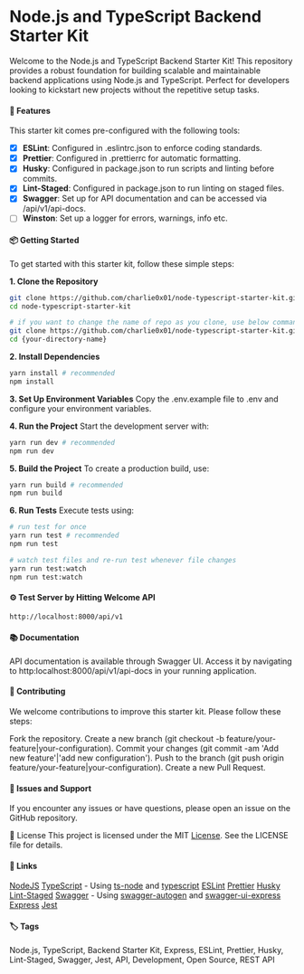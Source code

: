 # Node.js and TypeScript Backend Starter Kit

Welcome to the Node.js and TypeScript Backend Starter Kit! This repository provides a robust foundation for building scalable and maintainable backend applications using Node.js and TypeScript. Perfect for developers looking to kickstart new projects without the repetitive setup tasks.

#### 🚀 Features

This starter kit comes pre-configured with the following tools:

- [x] **ESLint**: Configured in .eslintrc.json to enforce coding standards.
- [x] **Prettier**: Configured in .prettierrc for automatic formatting.
- [x] **Husky**: Configured in package.json to run scripts and linting before commits.
- [x] **Lint-Staged**: Configured in package.json to run linting on staged files.
- [x] **Swagger**: Set up for API documentation and can be accessed via /api/v1/api-docs.
- [ ] **Winston**: Set up a logger for errors, warnings, info etc.

#### 📦 Getting Started

To get started with this starter kit, follow these simple steps:

**1. Clone the Repository**

```bash
git clone https://github.com/charlie0x01/node-typescript-starter-kit.git
cd node-typescript-starter-kit

# if you want to change the name of repo as you clone, use below command
git clone https://github.com/charlie0x01/node-typescript-starter-kit.git {your-directory-name-here}
cd {your-directory-name}
```

**2. Install Dependencies**

```bash
yarn install # recommended
npm install
```

**3. Set Up Environment Variables**
Copy the .env.example file to .env and configure your environment variables.

**4. Run the Project**
Start the development server with:

```bash
yarn run dev # recommended
npm run dev
```

**5. Build the Project**
To create a production build, use:

```bash
yarn run build # recommended
npm run build
```

**6. Run Tests**
Execute tests using:

```bash
# run test for once
yarn run test # recommended
npm run test

# watch test files and re-run test whenever file changes
yarn run test:watch
npm run test:watch
```

#### ⚙️ Test Server by Hitting Welcome API

```bash
http://localhost:8000/api/v1
```

#### 📚 Documentation

API documentation is available through Swagger UI. Access it by navigating to http:localhost:8000/api/v1/api-docs in your running application.

#### 🤝 Contributing

We welcome contributions to improve this starter kit. Please follow these steps:

Fork the repository.
Create a new branch (git checkout -b feature/your-feature|your-configuration).
Commit your changes (git commit -am 'Add new feature'|'add new configuration').
Push to the branch (git push origin feature/your-feature|your-configuration).
Create a new Pull Request.

#### 🚨 Issues and Support

If you encounter any issues or have questions, please open an issue on the GitHub repository.

📄 License
This project is licensed under the MIT [License](./License). See the LICENSE file for details.

#### 🔗 Links

[NodeJS](https://nodejs.org/en/learn/getting-started/introduction-to-nodejs)
[TypeScript](https://www.typescriptlang.org/docs/handbook/intro.html) - Using [ts-node](https://www.npmjs.com/package/ts-node) and [typescript](https://www.npmjs.com/package/typescript)
[ESLint](https://eslint.org/docs/latest/use/getting-started)
[Prettier](https://prettier.io/docs/en/install.html)
[Husky](https://typicode.github.io/husky/get-started.html)
[Lint-Staged](https://www.npmjs.com/package/lint-staged)
[Swagger](https://swagger.io/docs/specification/basic-structure/) - Using [swagger-autogen](https://swagger-autogen.github.io/docs/getting-started/quick-start/) and [swagger-ui-express](https://www.npmjs.com/package/swagger-ui-express)
[Express](https://expressjs.com/en/starter/installing.html)
[Jest](https://jestjs.io/docs/getting-started)

#### 🏷️ Tags

Node.js, TypeScript, Backend Starter Kit, Express, ESLint, Prettier, Husky, Lint-Staged, Swagger, Jest, API, Development, Open Source, REST API
